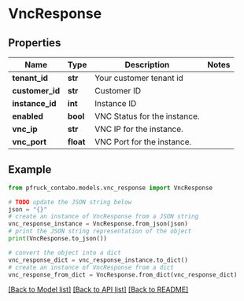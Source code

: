 # VncResponse


## Properties

Name | Type | Description | Notes
------------ | ------------- | ------------- | -------------
**tenant_id** | **str** | Your customer tenant id | 
**customer_id** | **str** | Customer ID | 
**instance_id** | **int** | Instance ID | 
**enabled** | **bool** | VNC Status for the instance. | 
**vnc_ip** | **str** | VNC IP for the instance. | 
**vnc_port** | **float** | VNC Port for the instance. | 

## Example

```python
from pfruck_contabo.models.vnc_response import VncResponse

# TODO update the JSON string below
json = "{}"
# create an instance of VncResponse from a JSON string
vnc_response_instance = VncResponse.from_json(json)
# print the JSON string representation of the object
print(VncResponse.to_json())

# convert the object into a dict
vnc_response_dict = vnc_response_instance.to_dict()
# create an instance of VncResponse from a dict
vnc_response_from_dict = VncResponse.from_dict(vnc_response_dict)
```
[[Back to Model list]](../README.md#documentation-for-models) [[Back to API list]](../README.md#documentation-for-api-endpoints) [[Back to README]](../README.md)


